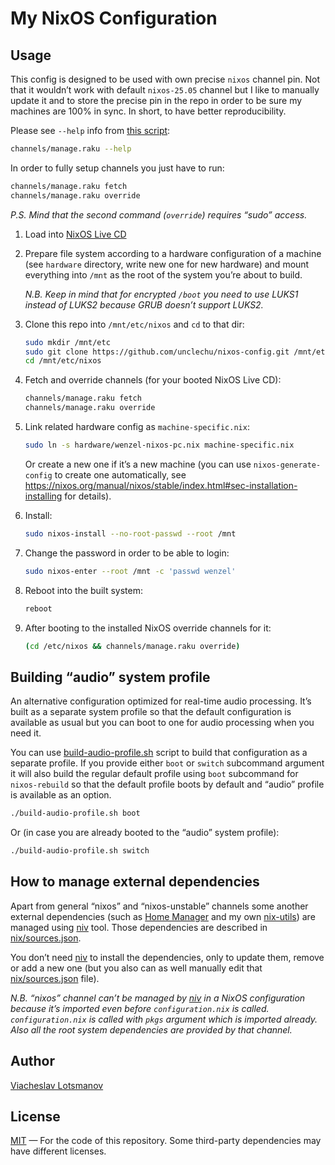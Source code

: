 # My NixOS Configuration

## Usage

This config is designed to be used with own precise `nixos` channel pin.
Not that it wouldn’t work with default `nixos-25.05` channel
but I like to manually update it and to store the precise pin in the repo
in order to be sure my machines are 100% in sync.
In short, to have better reproducibility.

Please see `--help` info from [this script](channels/manage.raku):

``` sh
channels/manage.raku --help
```

In order to fully setup channels you just have to run:

``` sh
channels/manage.raku fetch
channels/manage.raku override
```

*P.S. Mind that the second command (`override`) requires “sudo” access.*

1. Load into [NixOS Live CD](https://nixos.org/download.html)

1. Prepare file system according to a hardware configuration of a machine
   (see `hardware` directory, write new one for new hardware)
   and mount everything into `/mnt` as the root of the system you’re about to build.

   _N.B. Keep in mind that for encrypted `/boot` you need to use LUKS1 instead of LUKS2
   because GRUB doesn’t support LUKS2._

1. Clone this repo into `/mnt/etc/nixos` and `cd` to that dir:

   ``` sh
   sudo mkdir /mnt/etc
   sudo git clone https://github.com/unclechu/nixos-config.git /mnt/etc/nixos
   cd /mnt/etc/nixos
   ```

1. Fetch and override channels (for your booted NixOS Live CD):

   ``` sh
   channels/manage.raku fetch
   channels/manage.raku override
   ```

1. Link related hardware config as `machine-specific.nix`:

   ``` sh
   sudo ln -s hardware/wenzel-nixos-pc.nix machine-specific.nix
   ```

   Or create a new one if it’s a new machine (you can use `nixos-generate-config` to create one
   automatically, see https://nixos.org/manual/nixos/stable/index.html#sec-installation-installing
   for details).

1. Install:

   ``` sh
   sudo nixos-install --no-root-passwd --root /mnt
   ```

1. Change the password in order to be able to login:

   ``` sh
   sudo nixos-enter --root /mnt -c 'passwd wenzel'
   ```

1. Reboot into the built system:

   ``` sh
   reboot
   ```

1. After booting to the installed NixOS override channels for it:

   ``` sh
   (cd /etc/nixos && channels/manage.raku override)
   ```

## Building “audio” system profile

An alternative configuration optimized for real-time audio processing.
It’s built as a separate system profile so that the default configuration is available as usual but
you can boot to one for audio processing when you need it.

You can use [build-audio-profile.sh](build-audio-profile.sh) script to build that configuration as a
separate profile. If you provide either `boot` or `switch` subcommand argument it will also build
the regular default profile using `boot` subcommand for `nixos-rebuild` so that the default profile
boots by default and “audio” profile is available as an option.

``` sh
./build-audio-profile.sh boot
```

Or (in case you are already booted to the “audio” system profile):

``` sh
./build-audio-profile.sh switch
```

## How to manage external dependencies

Apart from general “nixos” and “nixos-unstable” channels some another external dependencies
(such as [Home Manager] and my own [nix-utils]) are managed using [niv] tool.
Those dependencies are described in [nix/sources.json].

You don’t need [niv] to install the dependencies, only to update them, remove or add a new one
(but you also can as well manually edit that [nix/sources.json] file).

*N.B. “nixos” channel can’t be managed by [niv] in a NixOS configuration because it’s imported even
before `configuration.nix` is called. `configuration.nix` is called with `pkgs` argument which is
imported already. Also all the root system dependencies are provided by that channel.*

## Author

[Viacheslav Lotsmanov](mailto:lotsmanov89@gmail.com)

## License

[MIT] — For the code of this repository.
Some third-party dependencies may have different licenses.

[MIT]: LICENSE
[Home Manager]: https://github.com/nix-community/home-manager
[nix-utils]: https://github.com/unclechu/nix-utils
[niv]: https://github.com/nmattia/niv#readme
[nix/sources.json]: nix/sources.json
